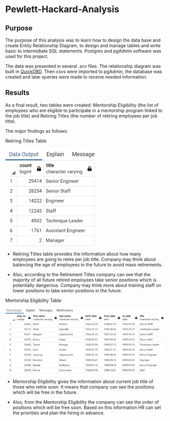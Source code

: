 # Pewlett-Hackard-Analysis

## Purpose

The purpose of this analysis was to learn how to design the data base and create Entity Relationship Diagram, to design and manage tables and write basic to intermidiate SQL statements. Postgres and pgAdmin software was used for this project.

The data was presented in several .scv files. The relationship diagram was built in [QuickDBD](https://www.quickdatabasediagrams.com/). Then csvs were imported to pgAdmin, the database was created and later queries were made to receive needed information.


## Results

As a final result, two tables were created: Mentorship Eligibility (the list of employees who are eligible to participate in a mentorship program linked to the job title) and Retiring Titles (the number of retiring employees per job title).

The major findings as follows:

Retiring Titles Table 

![retiring_titles](https://github.com/AlekseiPronin/Pewlett-Hackard-Analysis/blob/main/pics/retiring_titles.png)

* Retiring Titles table provides the information about how many employees are going to retire per job title. Company may think about balancing the age of employees in the future to avoid mass retirements.

* Also, according to the Retirement Titles company can see that the majority of all future retired employees take senior positions which is potentially dangerous. Company may think more about training staff on lower positions to take senior positions in the future.

Mentorship Eligibility Table

![mentorship_eligibility](https://github.com/AlekseiPronin/Pewlett-Hackard-Analysis/blob/main/pics/retirement_eligibility.png)

* Mentorship Eligibility gives the information about current job title of those who retire soon. It means that company can see the positions which will be free in the future.

* Also, from the Mentorship Eligibility the company can see the order of positions which will be free soon. Based on this information HR can set the priorities and plan the hiring in advance.




